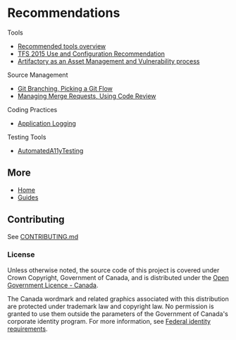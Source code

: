# Recommendations

Tools

- [Recommended tools overview](/tools/overview.md)
- [TFS 2015 Use and Configuration Recommendation](/tools/tfs2015.md)
- [Artifactory as an Asset Management and Vulnerability process](/tools/Artifactory_Asset_Management_VulnerabilityProcess.md)

Source Management

- [Git Branching, Picking a Git Flow](/source_management/git-branching.md)
- [Managing Merge Requests, Using Code Review](/source_management/merging-review.md)

Coding Practices

- [Application Logging](/coding_practices/application-logging.md)

Testing Tools

- [AutomatedA11yTesting](Testing/AutomatedA11yTesting.md)

## More

- [Home](https://esdc-devcop.github.io/)
- [Guides](https://esdc-devcop.github.io/guides)

## Contributing

See [CONTRIBUTING.md](CONTRIBUTING.md)

### License

Unless otherwise noted, the source code of this project is covered under Crown Copyright, Government of Canada, and is distributed under the [Open Government Licence - Canada](LICENSE).

The Canada wordmark and related graphics associated with this distribution are protected under trademark law and copyright law.
No permission is granted to use them outside the parameters of the Government of Canada's corporate identity program.
For more information, see [Federal identity requirements](https://www.canada.ca/en/treasury-board-secretariat/topics/government-communications/federal-identity-requirements.html).

